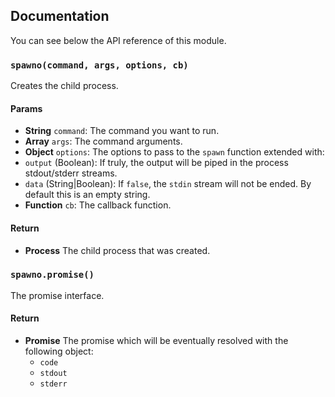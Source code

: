 ## Documentation

You can see below the API reference of this module.

### `spawno(command, args, options, cb)`
Creates the child process.

#### Params

- **String** `command`: The command you want to run.
- **Array** `args`: The command arguments.
- **Object** `options`: The options to pass to the `spawn` function extended with:
 - `output` (Boolean): If truly, the output will be piped in the
   process stdout/stderr streams.
 - `data` (String|Boolean): If `false`, the `stdin` stream will not be ended. By default this is an empty string.
- **Function** `cb`: The callback function.

#### Return
- **Process** The child process that was created.

### `spawno.promise()`
The promise interface.

#### Return
- **Promise** The promise which will be eventually resolved with the following object:
  - `code`
  - `stdout`
  - `stderr`

